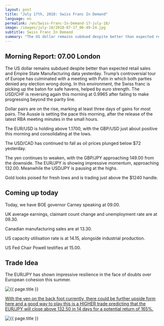```yaml
---
layout: post
title: "July 17th, 2018: Swiss Franc In Demand"
language: en
permalink: /en/Swiss-Franc-In-Demand-17-july-18/
image: /images/july-18/2018-07-17_06-49-24.jpg
subtitle: Swiss Franc In Demand
summary: "The US dollar remains subdued despite better than expected retail sales and Empire State Manufacturing data yesterday. Trump’s controversial tour of Europe has culminated with a meeting with Putin in which both parties denied any election wrong doing"
---
```

## Morning Report: 07.00 London

The US dollar remains subdued despite better than expected retail sales and Empire State Manufacturing data yesterday. Trump’s controversial tour of Europe has culminated with a meeting with Putin in which both parties denied any election wrong doing. In this environment, the Swiss franc is picking up the baton for safe havens, helped by euro strength. The USD/CHF is reversing again this morning at 0.9965 after failing to make progressing beyond the parity line.

Dollar pairs are on the rise, marking at least three days of gains for most pairs. The Aussie is setting the pace this morning, after the release of the latest RBA meeting minutes in the small hours. 

The EUR/USD is holding above 1.1700, with the GBP/USD just about positive this morning and consolidating at the lows. 

The USD/CAD has continued to fall as oil prices plunged below $72 yesterday.  

The yen continues to weaken, with the GBP/JPY approaching 149.00 from the downside. The EUR/JPY is showing impressive momentum, approaching 132.00. Meanwhile the USD/JPY is pausing at the highs. 

Gold looks poised for fresh lows and is trading just above the $1240 handle. 

## Coming up today

Today, we have BOE governor Carney speaking at 09.00. 

UK average earnings, claimant count change and unemployment rate are at 09.30. 

Canadian manufacturing sales are at 13.30. 

US capacity utilisation rate is at 14.15, alongside industrial production. 

US Fed Chair Powell testifies at 15.00. 

## Trade Idea

The EUR/JPY has shown impressive resilience in the face of doubts over European cohesion this summer.

<img class="post-image" src="{{ site.url }}/images/july-18/2018-07-17_06-49-24.jpg" alt="{{ page.title }}" title="{{ page.title }}">

<a href="%LINK%%?currency=GBP&market=forex&underlying=frxEURJPY&formname=higherlower&duration_amount=14&duration_units=d&amount=10&amount_type=stake&expiry_type=duration&barrier=132.50" target="_blank" rel="noopener noreferrer nofollow">With the yen on the back foot currently, there could be further upside form here and a good way to play this is a HIGHER trade predicting that the EUR/JPY will close above 132.50 in 14 days for a potential return of 165%.</a>

<img class="post-image" src="{{ site.url }}/images/july-18/2018-07-17_06-52-43.jpg" alt="{{ page.title }}" title="{{ page.title }}">
